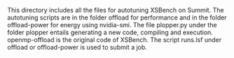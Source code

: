 This directory includes all the files for autotuning XSBench on Summit. The autotuning scripts are in the folder offload for performance and in the folder 
offload-power for energy using nvidia-smi. The file plopper.py under the folder plopper entails generating a new code, compiling and execution. openmp-offload is the original code of XSBench. The script runs.lsf under offload or offload-power is used to submit a job.
